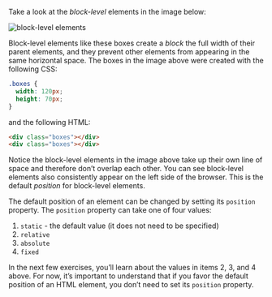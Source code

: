 Take a look at the *block-level* elements in the image below:

![block-level elements](https://course-assets-workspace.s3.ap-south-1.amazonaws.com/css/position.png)

Block-level elements like these boxes create a *block* the full width of their parent elements, and they prevent other elements from appearing in the same horizontal space. The boxes in the image above were created with the following CSS:
```css
.boxes {
  width: 120px;
  height: 70px;
}
```

and the following HTML:
```html
<div class="boxes"></div>
<div class="boxes"></div>
```

Notice the block-level elements in the image above take up their own line of space and therefore don’t overlap each other. You can see block-level elements also consistently appear on the left side of the browser. This is the default *position* for block-level elements.

The default position of an element can be changed by setting its `position` property. The `position` property can take one of four values:

1. `static` - the default value (it does not need to be specified)
2. `relative`
3. `absolute`
4. `fixed`

In the next few exercises, you’ll learn about the values in items 2, 3, and 4 above. For now, it’s important to understand that if you favor the default position of an HTML element, you don’t need to set its `position` property.